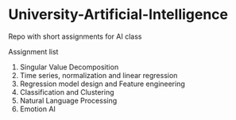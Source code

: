 # University-Artificial-Intelligence
Repo with short assignments for AI class 

Assignment list
1. Singular Value Decomposition
2. Time series, normalization and linear regression
3. Regression model design and Feature engineering
4. Classification and Clustering
5. Natural Language Processing
6. Emotion AI
